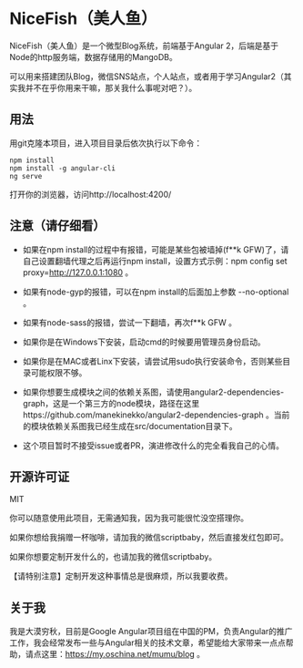 # NiceFish（美人鱼）

NiceFish（美人鱼）是一个微型Blog系统，前端基于Angular 2，后端是基于Node的http服务端，数据存储用的MangoDB。 

可以用来搭建团队Blog，微信SNS站点，个人站点，或者用于学习Angular2（其实我并不在乎你用来干嘛，那关我什么事呢对吧？）。 

## 用法

用git克隆本项目，进入项目目录后依次执行以下命令：

	npm install
	npm install -g angular-cli
	ng serve

打开你的浏览器，访问http://localhost:4200/

## 注意（请仔细看）

 - 如果在npm install的过程中有报错，可能是某些包被墙掉(f**k GFW)了，请自己设置翻墙代理之后再运行npm install，设置方式示例：npm config set proxy=http://127.0.0.1:1080  。

 - 如果有node-gyp的报错，可以在npm install的后面加上参数 --no-optional  。

 - 如果有node-sass的报错，尝试一下翻墙，再次f**k GFW 。

 - 如果你是在Windows下安装，启动cmd的时候要用管理员身份启动。

 - 如果你是在MAC或者Linx下安装，请尝试用sudo执行安装命令，否则某些目录可能权限不够。

 - 如果你想要生成模块之间的依赖关系图，请使用angular2-dependencies-graph，这是一个第三方的node模块，路径在这里https://github.com/manekinekko/angular2-dependencies-graph 。当前的模块依赖关系图我已经生成在src/documentation目录下。

 - 这个项目暂时不接受issue或者PR，演进修改什么的完全看我自己的心情。

## 开源许可证
 MIT

 你可以随意使用此项目，无需通知我，因为我可能很忙没空搭理你。

 如果你想给我捐赠一杯咖啡，请加我的微信scriptbaby，然后直接发红包即可。

 如果你想要定制开发什么的，也请加我的微信scriptbaby。

 【请特别注意】定制开发这种事情总是很麻烦，所以我要收费。

## 关于我
我是大漠穷秋，目前是Google Angular项目组在中国的PM，负责Angular的推广工作，我会经常发布一些与Angular相关的技术文章，希望能给大家带来一点点帮助，请点这里：https://my.oschina.net/mumu/blog  。